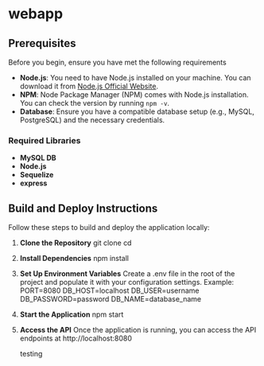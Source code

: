 # webapp 
## Prerequisites

Before you begin, ensure you have met the following requirements

- **Node.js**: You need to have Node.js installed on your machine. You can download it from [Node.js Official Website](https://nodejs.org/).
- **NPM**: Node Package Manager (NPM) comes with Node.js installation. You can check the version by running `npm -v`.
- **Database**: Ensure you have a compatible database setup (e.g., MySQL, PostgreSQL) and the necessary credentials.

### Required Libraries

- **MySQL DB**
- **Node.js**
- **Sequelize**
- **express**

## Build and Deploy Instructions

Follow these steps to build and deploy the application locally:

1. **Clone the Repository**
   git clone <repository-url>
   cd <repository-directory>

2. **Install Dependencies**
    npm install

3. **Set Up Environment Variables**
    Create a .env file in the root of the project and populate it with your configuration settings. Example:
    PORT=8080
    DB_HOST=localhost
    DB_USER=username
    DB_PASSWORD=password
    DB_NAME=database_name

4. **Start the Application**
    npm start

5. **Access the API**
    Once the application is running, you can access the API endpoints at http://localhost:8080

    testing


